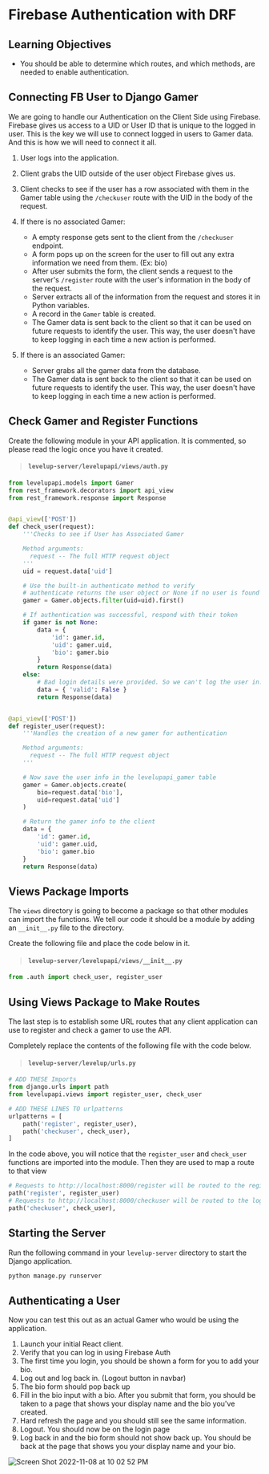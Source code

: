 # Firebase Authentication with DRF

## Learning Objectives

* You should be able to determine which routes, and which methods, are needed to enable authentication.

## Connecting FB User to Django Gamer

We are going to handle our Authentication on the Client Side using Firebase. Firebase gives us access to a UID or User ID that is unique to the logged in user. This is the key we will use to connect logged in users to Gamer data. And this is how we will need to connect it all.

1. User logs into the application.
1. Client grabs the UID outside of the user object Firebase gives us.
1. Client checks to see if the user has a row associated with them in the Gamer table using the `/checkuser` route with the UID in the body of the request.

1. If there is no associated Gamer:
    * A empty response gets sent to the client from the `/checkuser` endpoint.
    * A form pops up on the screen for the user to fill out any extra information we need from them. (Ex: bio)
    * After user submits the form, the client sends a request to the server's `/register` route with the user's information in the body of the request.
    * Server extracts all of the information from the request and stores it in Python variables.
    * A record in the `Gamer` table is created.
    * The Gamer data is sent back to the client so that it can be used on future requests to identify the user. This way, the user doesn't have to keep logging in each time a new action is performed.
1. If there is an associated Gamer:
    * Server grabs all the gamer data from the database.
    * The Gamer data is sent back to the client so that it can be used on future requests to identify the user. This way, the user doesn't have to keep logging in each time a new action is performed.

## Check Gamer and Register Functions

Create the following module in your API application. It is commented, so please read the logic once you have it created.

> #### `levelup-server/levelupapi/views/auth.py`

```py
from levelupapi.models import Gamer
from rest_framework.decorators import api_view
from rest_framework.response import Response


@api_view(['POST'])
def check_user(request):
    '''Checks to see if User has Associated Gamer

    Method arguments:
      request -- The full HTTP request object
    '''
    uid = request.data['uid']

    # Use the built-in authenticate method to verify
    # authenticate returns the user object or None if no user is found
    gamer = Gamer.objects.filter(uid=uid).first()

    # If authentication was successful, respond with their token
    if gamer is not None:
        data = {
            'id': gamer.id,
            'uid': gamer.uid,
            'bio': gamer.bio
        }
        return Response(data)
    else:
        # Bad login details were provided. So we can't log the user in.
        data = { 'valid': False }
        return Response(data)


@api_view(['POST'])
def register_user(request):
    '''Handles the creation of a new gamer for authentication

    Method arguments:
      request -- The full HTTP request object
    '''

    # Now save the user info in the levelupapi_gamer table
    gamer = Gamer.objects.create(
        bio=request.data['bio'],
        uid=request.data['uid']
    )

    # Return the gamer info to the client
    data = {
        'id': gamer.id,
        'uid': gamer.uid,
        'bio': gamer.bio
    }
    return Response(data)
```

## Views Package Imports

The `views` directory is going to become a package so that other modules can import the functions. We tell our code it should be a module by adding an `__init__.py` file to the directory.

Create the following file and place the code below in it.

> #### `levelup-server/levelupapi/views/__init__.py`

```py
from .auth import check_user, register_user
```

## Using Views Package to Make Routes

The last step is to establish some URL routes that any client application can use to register and check a gamer to use the API.

Completely replace the contents of the following file with the code below.

> #### `levelup-server/levelup/urls.py`

```py
# ADD THESE Imports
from django.urls import path
from levelupapi.views import register_user, check_user

# ADD THESE LINES TO urlpatterns
urlpatterns = [
    path('register', register_user),
    path('checkuser', check_user),
]
```

In the code above, you will notice that the `register_user` and `check_user` functions are imported into the module. Then they are used to map a route to that view

```py
# Requests to http://localhost:8000/register will be routed to the register_user function
path('register', register_user)
# Requests to http://localhost:8000/checkuser will be routed to the login_user function
path('checkuser', check_user),
```

## Starting the Server

Run the following command in your `levelup-server` directory to start the Django application.

```sh
python manage.py runserver
```

## Authenticating a User

Now you can test this out as an actual Gamer who would be using the application.

1. Launch your initial React client.
1. Verify that you can log in using Firebase Auth
1. The first time you login, you should be shown a form for you to add your bio.
1. Log out and log back in. (Logout button in navbar)
1. The bio form should pop back up
1. Fill in the bio input with a bio. After you submit that form, you should be taken to a page that shows your display name and the bio you've created.
1. Hard refresh the page and you should still see the same information.
1. Logout. You should now be on the login page
1. Log back in and the bio form should not show back up. You should be back at the page that shows you your display name and your bio.

![Screen Shot 2022-11-08 at 10 02 52 PM](https://user-images.githubusercontent.com/31781724/200735631-98560386-a734-4326-a4bd-252b9ef63fc1.png)
